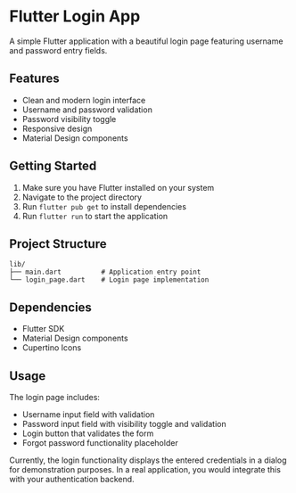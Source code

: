 # Flutter Login App

A simple Flutter application with a beautiful login page featuring username and password entry fields.

## Features

- Clean and modern login interface
- Username and password validation
- Password visibility toggle
- Responsive design
- Material Design components

## Getting Started

1. Make sure you have Flutter installed on your system
2. Navigate to the project directory
3. Run `flutter pub get` to install dependencies
4. Run `flutter run` to start the application

## Project Structure

```
lib/
├── main.dart          # Application entry point
└── login_page.dart    # Login page implementation
```

## Dependencies

- Flutter SDK
- Material Design components
- Cupertino Icons

## Usage

The login page includes:
- Username input field with validation
- Password input field with visibility toggle and validation
- Login button that validates the form
- Forgot password functionality placeholder

Currently, the login functionality displays the entered credentials in a dialog for demonstration purposes. In a real application, you would integrate this with your authentication backend.
